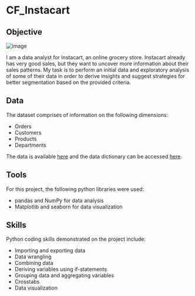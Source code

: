 # CF_Instacart
## Objective
![image](https://github.com/robertdavies412/CF_Instacart/assets/152107027/ee35a70d-0e12-4417-a7b5-028ba9600961)

I am a data analyst for Instacart, an online grocery store. Instacart already has very good sales, but they want to uncover more information about their sales patterns. My task is to perform an initial data and exploratory analysis of some of their data in order to derive insights and suggest strategies for better segmentation based on the provided criteria.
## Data
The dataset comprises of information on the following dimensions:
* Orders
* Customers
* Products
* Departments

The data is available [here](https://www.kaggle.com/datasets/psparks/instacart-market-basket-analysis) and the data dictionary can be accessed [here](https://gist.github.com/jeremystan/c3b39d947d9b88b3ccff3147dbcf6c6b). 
## Tools
For this project, the following python libraries were used:
* pandas and NumPy for data analysis
* Matplotlib and seaborn for data visualization
## Skills
Python coding skills demonstrated on the project include:
* Importing and exporting data
* Data wrangling
* Combining data
* Deriving variables using if-statements
* Grouping data and aggregating variables
* Crosstabs
* Data visualization
